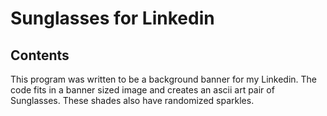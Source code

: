 # Sunglasses for Linkedin
## Contents
This program was written to be a background banner for my Linkedin.
The code fits in a banner sized image and creates an ascii art pair of Sunglasses.
These shades also have randomized sparkles. 
